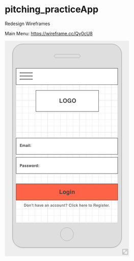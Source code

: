 # pitching_practiceApp

Redesign Wireframes

Main Menu: https://wireframe.cc/Qy0cU8


![alt tag](https://github.com/amp0024/pitching_practiceApp/blob/master/Screen%20Shot%202016-06-14%20at%201.02.53%20PM.png?raw=true)